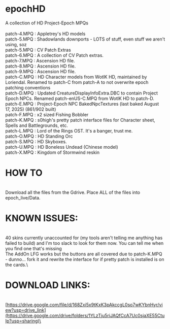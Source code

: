 # epochHD
A collection of HD Project-Epoch MPQs\
\
patch-4.MPQ : Appletrey's HD models\
patch-5.MPQ : Shadowlands downports  - LOTS of stuff, even stuff we aren't using, soz\
patch-5.MPQ : CV Patch Extras\
patch-6.MPQ : A collection of CV Patch extras.\
patch-7.MPQ : Ascension HD file.\
patch-8.MPQ : Ascension HD file.\
patch-9.MPQ : Ascension HD file.\
patch-C.MPQ : HD Character models from WotlK HD, maintained by Loriendal. Renamed to patch-C from patch-A to not overwrite epoch patching conventions\
patch-D.MPQ : Updated CreatureDisplayInfoExtra.DBC to contain Project Epoch NPCs. Renamed patch-enUS-C.MPQ from WotlK HD to patch-D.\
patch-E.MPQ : Project-Epoch NPC BakedNpcTextures (last baked August 17, 2025) (861/902 built)\
patch-F.MPQ : x2 sized Fishing Bobbler\
patch-K.MPQ : s0high's pretty patch interface files for Character sheet, Spells and Battlegrounds, etc.\
patch-L.MPQ : Lord of the Rings OST. It's a banger, trust me.\
patch-O.MPQ : HD Standing Orc\
patch-S.MPQ : HD Skyboxes.\
patch-U.MPQ : HD Boneless Undead (Chinese model)\
patch-X.MPQ : Kingdom of Stormwind reskin

# HOW TO
\
Download all the files from the Gdrive. Place ALL of the files into epoch_live/Data.

# KNOWN ISSUES:
\
40 skins currently unaccounted for (my tools aren't telling me anything has failed to build) and I'm too slack to look for them now. You can tell me when you find one that's missing\
The AddOn LFG works but the buttons are all covered due to patch-K.MPQ - dunno... fork it and rewrite the interface for if pretty patch is installed is on the cards.\

# DOWNLOAD LINKS:
\
[https://drive.google.com/file/d/168Zxi5x9tKxK3pAkccgL0so7wKYbnHyr/view?usp=drive_link](https://drive.google.com/drive/folders/1YLzTju5riJAQfCcA7Uc0sjaXE55CtuIp?usp=sharing)\

